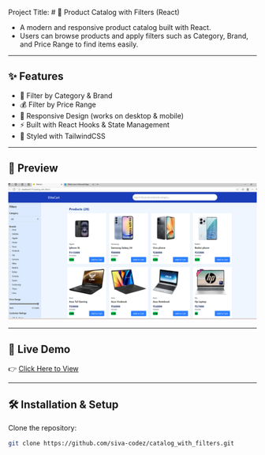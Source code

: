 Project Title:
    # 🛒 Product Catalog with Filters (React)

   - A modern and responsive product catalog built with React.  
   - Users can browse products and apply filters such as Category, Brand, and Price Range to find items easily.

---

## ✨ Features
- 🔎 Filter by Category & Brand
- 💰 Filter by Price Range
- 📱 Responsive Design (works on desktop & mobile)
- ⚡ Built with React Hooks & State Management
- 🎨 Styled with TailwindCSS

---

## 📸 Preview

![Quiz App Screenshot](./src/assets/images/catalogscreenshot.png)

---

## 🚀 Live Demo
👉 [Click Here to View](https://siva-codez.github.io/catalog_with_filters/)  

---

## 🛠️ Installation & Setup

Clone the repository:
```bash
git clone https://github.com/siva-codez/catalog_with_filters.git

